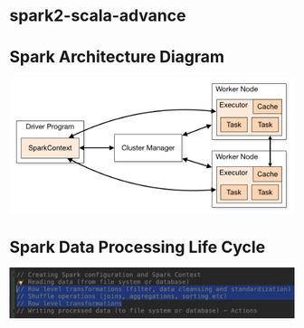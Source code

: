 # spark2-scala-advance


# Spark Architecture Diagram

![Test Image 1](cluster-overview.png)


# Spark Data Processing Life Cycle

![Test Image 1](Data-processing-life-cycling.png)
